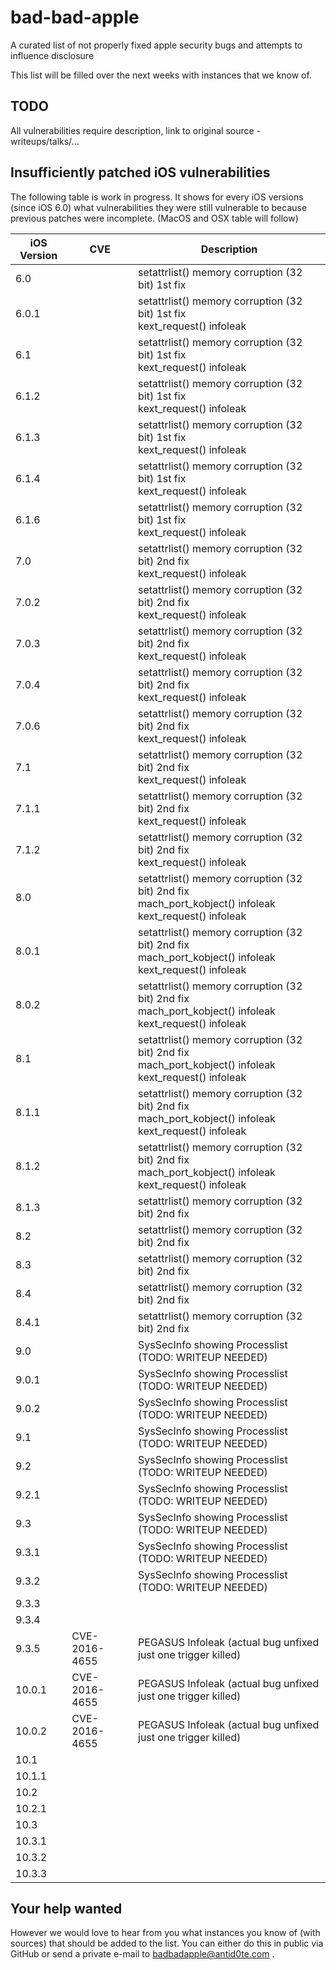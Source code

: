 # bad-bad-apple
A curated list of not properly fixed apple security bugs and attempts to influence disclosure

This list will be filled over the next weeks with instances that we know of.

TODO
----
All vulnerabilities require description, link to original source - writeups/talks/...

Insufficiently patched iOS vulnerabilities
------------------------------------------

The following table is work in progress. It shows for every iOS versions (since iOS 6.0) what vulnerabilities
they were still vulnerable to because previous patches were incomplete. (MacOS and OSX table will follow)

| iOS Version    | CVE            | Description |
| -------------- | -------------- | ----------- |
| 6.0            |                | setattrlist() memory corruption (32 bit) 1st fix |
| 6.0.1          |                | setattrlist() memory corruption (32 bit) 1st fix<br />kext_request() infoleak |
| 6.1            |                | setattrlist() memory corruption (32 bit) 1st fix<br />kext_request() infoleak |
| 6.1.2          |                | setattrlist() memory corruption (32 bit) 1st fix<br />kext_request() infoleak |
| 6.1.3          |                | setattrlist() memory corruption (32 bit) 1st fix<br />kext_request() infoleak |
| 6.1.4          |                | setattrlist() memory corruption (32 bit) 1st fix<br />kext_request() infoleak |
| 6.1.6          |                | setattrlist() memory corruption (32 bit) 1st fix<br />kext_request() infoleak |
| 7.0            |                | setattrlist() memory corruption (32 bit) 2nd fix<br />kext_request() infoleak |
| 7.0.2          |                | setattrlist() memory corruption (32 bit) 2nd fix<br />kext_request() infoleak |
| 7.0.3          |                | setattrlist() memory corruption (32 bit) 2nd fix<br />kext_request() infoleak |
| 7.0.4          |                | setattrlist() memory corruption (32 bit) 2nd fix<br />kext_request() infoleak |
| 7.0.6          |                | setattrlist() memory corruption (32 bit) 2nd fix<br />kext_request() infoleak |
| 7.1            |                | setattrlist() memory corruption (32 bit) 2nd fix<br />kext_request() infoleak |
| 7.1.1          |                | setattrlist() memory corruption (32 bit) 2nd fix<br />kext_request() infoleak |
| 7.1.2          |                | setattrlist() memory corruption (32 bit) 2nd fix<br />kext_request() infoleak |
| 8.0            |                | setattrlist() memory corruption (32 bit) 2nd fix<br />mach_port_kobject() infoleak<br />kext_request() infoleak |
| 8.0.1          |                | setattrlist() memory corruption (32 bit) 2nd fix<br />mach_port_kobject() infoleak<br />kext_request() infoleak |
| 8.0.2          |                | setattrlist() memory corruption (32 bit) 2nd fix<br />mach_port_kobject() infoleak<br />kext_request() infoleak |
| 8.1            |                | setattrlist() memory corruption (32 bit) 2nd fix<br />mach_port_kobject() infoleak<br />kext_request() infoleak |
| 8.1.1          |                | setattrlist() memory corruption (32 bit) 2nd fix<br />mach_port_kobject() infoleak<br />kext_request() infoleak |
| 8.1.2          |                | setattrlist() memory corruption (32 bit) 2nd fix<br />mach_port_kobject() infoleak<br /> kext_request() infoleak |
| 8.1.3          |                | setattrlist() memory corruption (32 bit) 2nd fix |
| 8.2            |                | setattrlist() memory corruption (32 bit) 2nd fix |
| 8.3            |                | setattrlist() memory corruption (32 bit) 2nd fix |
| 8.4            |                | setattrlist() memory corruption (32 bit) 2nd fix |
| 8.4.1          |                | setattrlist() memory corruption (32 bit) 2nd fix |
| 9.0            |                | SysSecInfo showing Processlist (TODO: WRITEUP NEEDED)   |
| 9.0.1          |                | SysSecInfo showing Processlist (TODO: WRITEUP NEEDED)   |
| 9.0.2          |                | SysSecInfo showing Processlist (TODO: WRITEUP NEEDED)   |
| 9.1            |                | SysSecInfo showing Processlist (TODO: WRITEUP NEEDED)   |
| 9.2            |                | SysSecInfo showing Processlist (TODO: WRITEUP NEEDED)   |
| 9.2.1          |                | SysSecInfo showing Processlist (TODO: WRITEUP NEEDED)   |
| 9.3            |                | SysSecInfo showing Processlist (TODO: WRITEUP NEEDED)   |
| 9.3.1          |                | SysSecInfo showing Processlist (TODO: WRITEUP NEEDED)   |
| 9.3.2          |                | SysSecInfo showing Processlist (TODO: WRITEUP NEEDED)   |
| 9.3.3          |                |                                          |
| 9.3.4          |                |                                          |
| 9.3.5          | CVE-2016-4655  | PEGASUS Infoleak (actual bug unfixed just one trigger killed) |
| 10.0.1         | CVE-2016-4655  | PEGASUS Infoleak (actual bug unfixed just one trigger killed) |
| 10.0.2         | CVE-2016-4655  | PEGASUS Infoleak (actual bug unfixed just one trigger killed) |
| 10.1           |                |                                          |
| 10.1.1         |                |                                          |
| 10.2           |                |                                          |
| 10.2.1         |                |                                          |
| 10.3           |                |                                          |
| 10.3.1         |                |                                          |
| 10.3.2         |                |                                          |
| 10.3.3         |                |                                          |


Your help wanted
----------------

However we would love to hear from you what instances you know of (with sources) that should be added to the list.
You can either do this in public via GitHub or send a private e-mail to badbadapple@antid0te.com .
